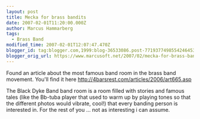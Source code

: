 ```yaml
---
layout: post
title: Mecka for brass bandits
date: 2007-02-01T11:20:00.000Z
author: Marcus Hammarberg
tags:
  - Brass Band
modified_time: 2007-02-01T12:07:47.470Z
blogger_id: tag:blogger.com,1999:blog-36533086.post-7719377498554246453
blogger_orig_url: https://www.marcusoft.net/2007/02/mecka-for-brass-bandits.html
---
```


Found
an article about the most famous band room in the brass band movement.
You'll find it here <http://4barsrest.com/articles/2006/art665.asp>

The Black Dyke Band band room is a room filled with stories and famous
tales (like the Bb-tuba player that used to warm up by playing tones so
that the different photos would vibrate, cool!) that every banding
person is interested in. For the rest of you ... not as interesting i
can assume.
